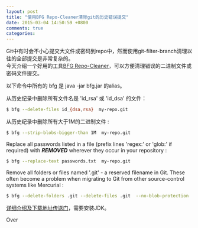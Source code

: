 ```yaml
---
layout: post
title: "使用BFG Repo-Cleaner清除git的历史错误提交"
date: 2015-03-04 14:50:59 +0800
comments: true
categories: 
---
```


Git中有时会不小心提交大文件或密码到repo中，然而使用git-filter-branch清理以往的全部提交是非常复杂的。  
今天介绍一个好用的工具[BFG Repo-Cleaner](https://rtyley.github.io/bfg-repo-cleaner/)，可以方便清理错误的二进制文件或密码文件提交。  

以下命令中所有的 bfg 是 java -jar bfg.jar 的alias。

从历史纪录中删除所有文件名是 'id_rsa' 或 'id_dsa' 的文件：

```bash
$ bfg --delete-files id_{dsa,rsa}  my-repo.git
```

从历史纪录中删除所有大于1M的二进制文件 :

```bash
$ bfg --strip-blobs-bigger-than 1M  my-repo.git
```

<!--more-->

Replace all passwords listed in a file (prefix lines 'regex:' or 'glob:' if required) with ***REMOVED*** wherever they occur in your repository :

```bash
$ bfg --replace-text passwords.txt  my-repo.git
```

Remove all folders or files named '.git' - a reserved filename in Git. These often become a problem when migrating to Git from other source-control systems like Mercurial :

```bash
$ bfg --delete-folders .git --delete-files .git  --no-blob-protection  my-repo.git
```

[详细介绍及下载地址传送门](https://rtyley.github.io/bfg-repo-cleaner/)，需要安装JDK。

Over